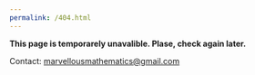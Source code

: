 ```yaml
---
permalink: /404.html
---
```


__This page is temporarely unavalible. Plase, check again later.__

Contact: marvellousmathematics@gmail.com
